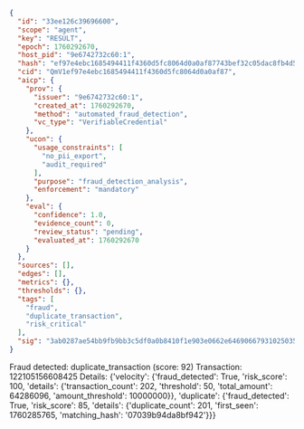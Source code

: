 ```json
{
  "id": "33ee126c39696600",
  "scope": "agent",
  "key": "RESULT",
  "epoch": 1760292670,
  "host_pid": "9e6742732c60:1",
  "hash": "ef97e4ebc1685494411f4360d5fc8064d0a0af87743bef32c05dac8fb4d51a7b",
  "cid": "QmV1ef97e4ebc1685494411f4360d5fc8064d0a0af87",
  "aicp": {
    "prov": {
      "issuer": "9e6742732c60:1",
      "created_at": 1760292670,
      "method": "automated_fraud_detection",
      "vc_type": "VerifiableCredential"
    },
    "ucon": {
      "usage_constraints": [
        "no_pii_export",
        "audit_required"
      ],
      "purpose": "fraud_detection_analysis",
      "enforcement": "mandatory"
    },
    "eval": {
      "confidence": 1.0,
      "evidence_count": 0,
      "review_status": "pending",
      "evaluated_at": 1760292670
    }
  },
  "sources": [],
  "edges": [],
  "metrics": {},
  "thresholds": {},
  "tags": [
    "fraud",
    "duplicate_transaction",
    "risk_critical"
  ],
  "sig": "3ab0287ae54bb9fb9bb3c5df0a0b8410f1e903e0662e64690667931025035658"
}
```

Fraud detected: duplicate_transaction (score: 92)
Transaction: 122105156608425
Details: {'velocity': {'fraud_detected': True, 'risk_score': 100, 'details': {'transaction_count': 202, 'threshold': 50, 'total_amount': 64286096, 'amount_threshold': 10000000}}, 'duplicate': {'fraud_detected': True, 'risk_score': 85, 'details': {'duplicate_count': 201, 'first_seen': 1760285765, 'matching_hash': '07039b94da8bf942'}}}